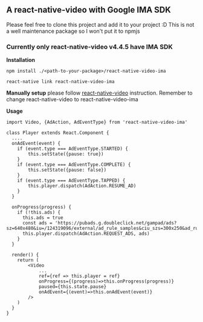 ## A react-native-video with Google IMA SDK

Please feel free to clone this project and add it to your project :D This is not a well maintenance package so I won't put it to npmjs

### Currently only react-native-video v4.4.5 have IMA SDK

**Installation**

```
npm install ./<path-to-your-package>/react-native-video-ima
```
```
react-native link react-native-video-ima
```
**Manually setup** please follow [react-native-video](https://github.com/react-native-community/react-native-video) instruction. Remember to change react-native-video to react-native-video-ima


**Usage**
```
import Video, {AdAction, AdEventType} from 'react-native-video-ima'

class Player extends React.Component {
  ....
  onAdEvent(event) {
    if (event.type === AdEventType.STARTED) {
        this.setState({pause: true})
    }
    if (event.type === AdEventType.COMPLETE) {
        this.setState({pause: false})
    }
    if (event.type === AdEventType.TAPPED) {
        this.player.dispatch(AdAction.RESUME_AD)
    }
  }
  
  onProgress(progress) {
    if (!this.ads) {
      this.ads = true
      const ads = 'https://pubads.g.doubleclick.net/gampad/ads?sz=640x480&iu=/124319096/external/ad_rule_samples&ciu_szs=300x250&ad_rule=1&impl=s&gdfp_req=1&env=vp&output=vmap&unviewed_position_start=1&cust_params=deployment%3Ddevsite%26sample_ar%3Dpremidpostpod&cmsid=496&vid=short_onecue&correlator='
      this.player.dispatch(AdAction.REQUEST_ADS, ads)
    }
  }
  
  render() {
    return (
        <Video
            ...
            ref={ref => this.player = ref}
            onProgress={(progress)=>this.onProgress(progress)}
            paused={this.state.pause}
            onAdEvent={(event)=>this.onAdEvent(event)}
        />
    )
  }
}
```
